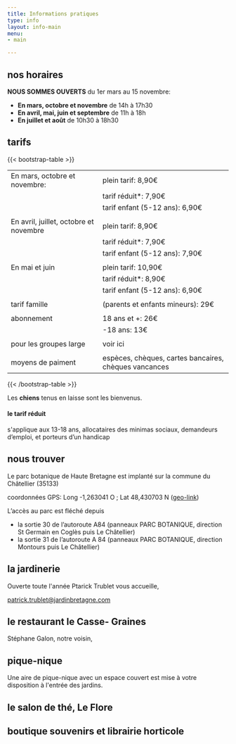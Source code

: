 ```yaml
---
title: Informations pratiques
type: info
layout: info-main
menu:
- main

---
```

## nos horaires

**NOUS SOMMES OUVERTS** du 1er mars au 15 novembre:

* **En mars, octobre et novembre** de 14h à 17h30
* **En avril, mai, juin et septembre** de 11h à 18h
* **En juillet et août** de 10h30 à 18h30

## tarifs

{{< bootstrap-table >}}

|  |  |
| --- | --- |
| En mars, octobre et novembre: | plein tarif: 8,90€ |
|  | tarif réduit*: 7,90€ |
|  | tarif enfant (5-12 ans): 6,90€ |
|  |  |
| En avril, juillet, octobre et novembre | plein tarif: 8,90€ |
|  | tarif réduit*: 7,90€ |
|  | tarif enfant (5-12 ans): 7,90€ |
|  |  |
| En mai et juin | plein tarif: 10,90€ |
|  | tarif réduit*: 8,90€ |
|  | tarif enfant (5-12 ans): 6,90€ |
|  |  |
| tarif famille | (parents et enfants mineurs): 29€ |
|  |  |
| abonnement | 18 ans et +: 26€ |
|  | -18 ans: 13€ |
|  |  |
| pour les groupes large | voir ici |
|  |  |
| moyens de paiment | espèces, chèques, cartes bancaires, chèques vancances |

{{< /bootstrap-table >}}

Les **chiens** tenus en laisse sont les bienvenus.

#### le tarif réduit

s'applique aux 13-18 ans, allocataires des minimas sociaux,
demandeurs d’emploi, et porteurs d’un handicap

## nous trouver

Le parc botanique de Haute Bretagne est implanté sur la commune du Châtellier (35133)

coordonnées GPS: Long -1,263041 O ; Lat 48,430703 N (<a href="geo:-1,263041,48,430703">geo-link</a>)

L’accès au parc est fléché depuis

* la sortie 30 de l’autoroute A84 (panneaux PARC BOTANIQUE, direction St Germain en Coglès puis Le Châtellier)
* la sortie 31 de l’autoroute A 84 (panneaux PARC BOTANIQUE, direction Montours puis Le Châtellier)

## la jardinerie

Ouverte toute l'année Ptarick Trublet vous accueille, 

patrick.trublet@jardinbretagne.com

## le restaurant le Casse- Graines

Stéphane Galon, notre voisin, 

## pique-nique 

Une aire de pique-nique avec un espace couvert est mise à votre disposition à l'entrée des jardins. 

## le salon de thé, Le Flore

## boutique souvenirs et librairie horticole